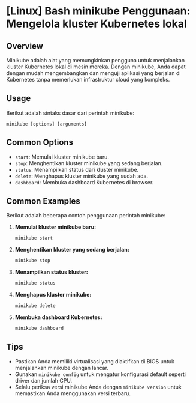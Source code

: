 # [Linux] Bash minikube Penggunaan: Mengelola kluster Kubernetes lokal

## Overview
Minikube adalah alat yang memungkinkan pengguna untuk menjalankan kluster Kubernetes lokal di mesin mereka. Dengan minikube, Anda dapat dengan mudah mengembangkan dan menguji aplikasi yang berjalan di Kubernetes tanpa memerlukan infrastruktur cloud yang kompleks.

## Usage
Berikut adalah sintaks dasar dari perintah minikube:

```
minikube [options] [arguments]
```

## Common Options
- `start`: Memulai kluster minikube baru.
- `stop`: Menghentikan kluster minikube yang sedang berjalan.
- `status`: Menampilkan status dari kluster minikube.
- `delete`: Menghapus kluster minikube yang sudah ada.
- `dashboard`: Membuka dashboard Kubernetes di browser.

## Common Examples
Berikut adalah beberapa contoh penggunaan perintah minikube:

1. **Memulai kluster minikube baru:**
   ```bash
   minikube start
   ```

2. **Menghentikan kluster yang sedang berjalan:**
   ```bash
   minikube stop
   ```

3. **Menampilkan status kluster:**
   ```bash
   minikube status
   ```

4. **Menghapus kluster minikube:**
   ```bash
   minikube delete
   ```

5. **Membuka dashboard Kubernetes:**
   ```bash
   minikube dashboard
   ```

## Tips
- Pastikan Anda memiliki virtualisasi yang diaktifkan di BIOS untuk menjalankan minikube dengan lancar.
- Gunakan `minikube config` untuk mengatur konfigurasi default seperti driver dan jumlah CPU.
- Selalu periksa versi minikube Anda dengan `minikube version` untuk memastikan Anda menggunakan versi terbaru.